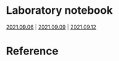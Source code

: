 # Laboratory notebook
[2021.09.06](https://github.com/Anbak00/MLAgents-LevelDesign/blob/main/Docs/Laboratory/2021.09.06.md) |
[2021.09.09](https://github.com/Anbak00/MLAgents-LevelDesign/blob/main/Docs/Laboratory/2021.09.09.md) |
[2021.09.12](https://github.com/Anbak00/MLAgents-LevelDesign/blob/main/Docs/Laboratory/2021.09.12.md)

# Reference
